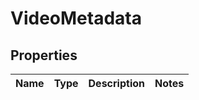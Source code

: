 
# VideoMetadata

## Properties
Name | Type | Description | Notes
------------ | ------------- | ------------- | -------------




